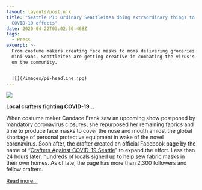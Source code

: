 ```yaml
---
layout: layouts/post.njk
title: "Seattle PI: Ordinary Seattleites doing extraordinary things to combat
  COVID-19 effects"
date: 2020-04-22T03:02:50.468Z
tags:
  - Press
excerpt: >-
  From costume makers creating face masks to moms delivering groceries in their
  mini vans, Seattleites are getting creative in combating the virus's effects
  on the community.


  ![](/images/pi-headline.jpg)
---
```

![](/images/pi-headline.jpg)

**Local crafters fighting COVID-19...**

When costume maker Candace Frank saw an upcoming show postponed by mandatory coronavirus closures, she repurposed her remaining fabrics and time to produce face masks to cover the nose and mouth amidst the global shortage of personal protective equipment in wake of the novel coronavirus. Soon after, the crafter created an official Facebook page by the name of “[Crafters Against COVID-19 Seattle](https://www.facebook.com/groups/2559223211033116/)” to expand the effort. Less than 24 hours later, hundreds of locals signed up to help sew fabric masks in their own homes. As of late, the page has more than 2,300 followers and fellow crafters.

[Read more...](https://www.seattlepi.com/coronavirus/article/seattle-people-making-difference-against-covid-19-15208805.php#photo-19306655)